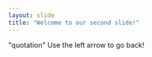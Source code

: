 ```yaml
---
layout: slide
title: "Welcome to our second slide!"
---
```

"quotation"
Use the left arrow to go back!
